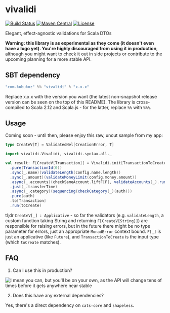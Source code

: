 # vivalidi

[![Build Status](https://travis-ci.org/kubukoz/vivalidi.svg?branch=master)](https://travis-ci.org/kubukoz/vivalidi)
[![Maven Central](https://img.shields.io/maven-central/v/com.kubukoz/vivalidi_2.12.svg)](http://search.maven.org/#search%7Cga%7C1%7Cvivalidi)
[![License](http://img.shields.io/:license-Apache%202-green.svg)](http://www.apache.org/licenses/LICENSE-2.0.txt)

Elegant, effect-agnostic validations for Scala DTOs

**Warning: this library is as experimental as they come (it doesn't even have a logo yet).
You're highly discouraged from using it in production**, although you might want to check it out in side projects
or contribute to the upcoming planning for a more stable API.

## SBT dependency

```scala
"com.kubukoz" %% "vivalidi" % "x.x.x"
```

Replace x.x.x with the version you want (the latest non-snapshot release version can be seen on the top of this README).
The library is cross-compiled to Scala 2.12 and Scala.js - for the latter, replace `%%` with `%%%`.

## Usage
Coming soon - until then, please enjoy this raw, uncut sample from my app:

```scala
type CreateV[T] = ValidatedNel[CreationError, T]

import vivalidi.Vivalidi, vivalidi.syntax.all._

val result: F[CreateV[Transaction]] = Vivalidi.init[TransactionToCreate, CreateV, F]
  .pure(TransactionId(0))
  .sync(_.name)(validateLength(config.name.length))
  .sync(_.amount)(validateMoneyLimit(config.money.amount))
  .async(_.accounts)(checkSameAccount.liftF[F], validateAccounts(_).run(auth))
  .just(_.transferTime)
  .async(_.category)(sequencing(checkCategory(_)(auth)))
  .pure(auth)
  .to[Transaction]
  .run(toCreate)
```

tl;dr `CreateV[_] : Applicative` - so far the validators (e.g. `validateLength`, a custom function taking String and returning
`F[CreateV[String]]`) are responsible for raising errors, but in the future there might be no type parameter for errors, just
an appropriate `MonadError` context bound. `F[_]` is just an applicative (like `Future`), and `TransactionToCreate` is
the input type (which `toCreate` matches).

## FAQ

1. Can I use this in production?

![I mean you can, but you'll be on your own, as the API will change tens of times before it gets anywhere near stable](https://media.tenor.co/images/a8b0a72b4d23609c7f30b3ff2c3e9095/tenor.gif)

2. Does this have any external dependencies?

Yes, there's a direct dependency on `cats-core` and `shapeless`.
